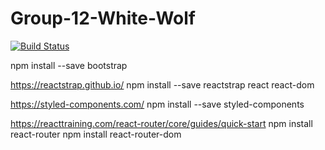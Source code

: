 # Group-12-White-Wolf
[![Build Status](https://travis-ci.com/BennyChun/Group-12-White-Wolf.svg?token=97wroqvKxQfyzgcd2pHd&branch=master)](https://travis-ci.com/BennyChun/Group-12-White-Wolf)

npm install --save bootstrap

https://reactstrap.github.io/
npm install --save reactstrap react react-dom

https://styled-components.com/
npm install --save styled-components

https://reacttraining.com/react-router/core/guides/quick-start
npm install react-router
npm install react-router-dom
